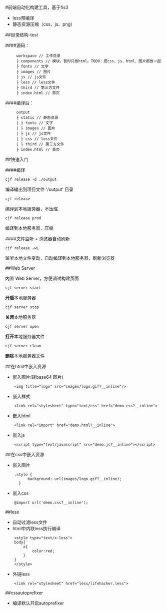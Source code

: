 #前端自动化构建工具，基于fis3


- less预编译
- 静态资源压缩（css、js、png）


##目录结构-test

####源码：

```
	 workspace // 工作目录
	 ├ components // 模块，暂时只放html。TODO：把css、js、html、图片都放一起
	 ├ fonts // 文字
	 ├ images // 图片
	 ├ js // js文件
	 ├ less // less文件
	 ├ third // 第三方文件
	 ├ index.html // 首页
```

####编译后：

```
	 output
	 ├ static // 静态资源
	 | ├ fonts // 文字
	 | ├ images // 图片
	 | ├ js // js文件
	 | ├ css // less文件
	 | ├ third // 第三方文件
	 ├ index.html // 首页
```

##快速入门

####编译

```
cjf release -d ./output
```
编译输出到项目文件 '/output' 目录

```
cjf release
```
编译到本地服务器，不压缩

```
cjf release prod
```
编译到本地服务器，压缩

####文件监听 + 浏览器自动刷新

```
cjf release -wL
```
监听本地文件变动，自动编译到本地服务器，刷新浏览器

##Web Server

内置 Web Server，方便调试构建页面

```
cjf server start
```
**开启**本地服务器

```
cjf server stop
```
**关闭**本地服务器

```
cjf server open
```
**打开**本地服务器文件

```
cjf server clean
```
**删除**本地服务器文件

##在html中嵌入资源

- 嵌入图片(转base64 图片)

```
	<img title="logo" src="images/logo.gif?__inline"/>
```

- 嵌入样式

```
	<link rel="stylesheet" type="text/css" href="demo.css?__inline">
```

- 嵌入html

```
	<link rel="import" href="demo.html?__inline">
```

- 嵌入js

```
	<script type="text/javascript" src="demo.js?__inline"></script>
```

##在css中嵌入资源

- 嵌入图片

```
	.style {
	      background: url(images/logo.gif?__inline);
	  }
```

- 嵌入css

```
	@import url('demo.css?__inline');
```

##less

- 自动过滤less文件
- html中内联less执行编译

```
	<style type="text/x-less">
	body{
		a{
			color:red;
		}
	}
	</style>
```

- 外链less

```
	<link rel="stylesheet" href="less/lifehacker.less">
```


##cssautoprefixer

- 编译默认开启autoprefixer



